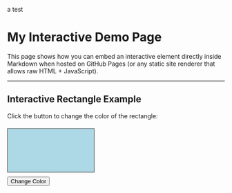 a test


# My Interactive Demo Page

This page shows how you can embed an interactive element directly
inside Markdown when hosted on GitHub Pages (or any static site
renderer that allows raw HTML + JavaScript).

---

## Interactive Rectangle Example

Click the button to change the color of the rectangle:

<div id="color-demo" style="margin: 20px 0;">
  <div id="rect"
       style="width:200px; height:100px; background-color:lightblue; border:1px solid #333; margin-bottom:10px;">
  </div>
  <button onclick="changeColor()">Change Color</button>
</div>

<script>
  function changeColor() {
    const rect = document.getElementById("rect");
    const colors = ["lightblue", "lightgreen", "salmon", "khaki", "plum"];
    const current = rect.style.backgroundColor;
    let next = colors[Math.floor(Math.random() * colors.length)];
    // ensure new color differs from current
    while (next === current) {
      next = colors[Math.floor(Math.random() * colors.length)];
    }
    rect.style.backgroundColor = next;
  }
</script>

